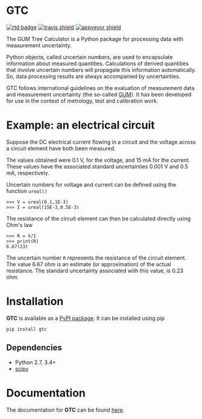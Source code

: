# GTC

[![rtd badge][]](https://gtc.readthedocs.io/en/latest/)
[![travis shield][]](https://travis-ci.org/MSLNZ/GTC)
[![appveyor shield][]](https://ci.appveyor.com/project/jborbely/gtc/branch/develop)

The GUM Tree Calculator is a Python package for processing data with measurement uncertainty.

Python objects, called uncertain numbers, are used to encapsulate information about measured
quantities. Calculations of derived quantities that involve uncertain numbers will propagate this
information automatically. So, data processing results are always accompanied by uncertainties. 

GTC follows international guidelines on the evaluation of measurement data and measurement
uncertainty (the so-called [GUM]( https://www.bipm.org/utils/common/documents/jcgm/JCGM_100_2008_E.pdf`)). 
It has been developed for use in the context of metrology, test and calibration work.

Example: an electrical circuit
==============================

Suppose the DC electrical current flowing in a circuit and the voltage across a circuit
element have both been measured. 

The values obtained were 0.1 V, for the voltage, and 15 mA for the current. These values have
the associated standard uncertainties 0.001 V and 0.5 mA, respectively. 

Uncertain numbers for voltage and current can be defined using the function `ureal()` 

	>>> V = ureal(0.1,1E-3)
	>>> I = ureal(15E-3,0.5E-3)

The resistance of the circuit element can then be calculated directly using Ohm's law

    >>> R = V/I
    >>> print(R)
    6.67(23)
    
The uncertain number `R` represents the resistance of the circuit element. The value 6.67 ohm
is an estimate (or approximation) of the actual resistance. The standard uncertainty associated
with this value, is 0.23 ohm.

Installation
============

**GTC** is available as a [PyPI package](https://pypi.org/project/GTC/). It can be installed
using pip

```commandline
pip install gtc
```   

Dependencies
------------
* Python 2.7, 3.4+
* [scipy](https://www.scipy.org/)

Documentation
=============

The documentation for **GTC** can be found [here](https://readthedocs.org/projects/gtc/badge/).

[rtd badge]: https://readthedocs.org/projects/gtc/badge/
[travis shield]: https://img.shields.io/travis/MSLNZ/GTC/develop.svg?label=Travis-CI
[appveyor shield]: https://img.shields.io/appveyor/ci/jborbely/gtc/develop.svg?label=AppVeyor
